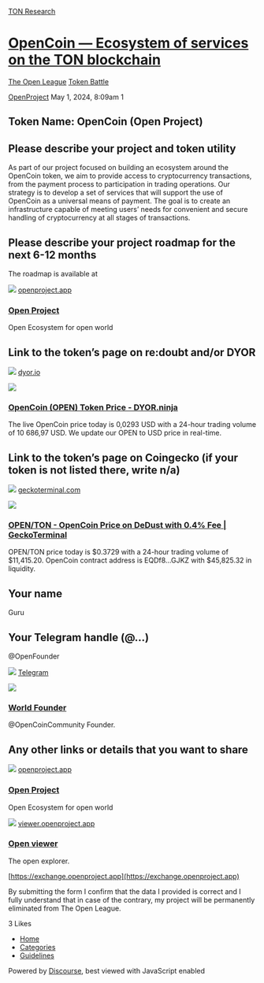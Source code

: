 [TON Research](/)

# [OpenCoin — Ecosystem of services on the TON blockchain](/t/opencoin-ecosystem-of-services-on-the-ton-blockchain/15409)

[The Open League](/c/the-open-league/token-leaderboard/57)  [Token Battle](/c/the-open-league/token-leaderboard/57) 

    

[OpenProject](https://tonresear.ch/u/OpenProject)   May 1, 2024, 8:09am  1

## [](#token-name-opencoin-open-project-1)Token Name: OpenCoin (Open Project)

## [](#please-describe-your-project-and-token-utility-2)Please describe your project and token utility

As part of our project focused on building an ecosystem around the OpenCoin token, we aim to provide access to cryptocurrency transactions, from the payment process to participation in trading operations. Our strategy is to develop a set of services that will support the use of OpenCoin as a universal means of payment. The goal is to create an infrastructure capable of meeting users’ needs for convenient and secure handling of cryptocurrency at all stages of transactions.

## [](#please-describe-your-project-roadmap-for-the-next-6-12-months-3)Please describe your project roadmap for the next 6-12 months

The roadmap is available at

![](https://tonresear.ch/uploads/default/optimized/2X/a/aa3e7ae5d89edb3ac74b1a8903138f5506f304ac_2_500x500.png) [openproject.app](https://openproject.app/#roadmap)

### [Open Project](https://openproject.app/#roadmap)

Open Ecosystem for open world

## [](#link-to-the-tokens-page-on-redoubt-andor-dyor-4)Link to the token’s page on re:doubt and/or DYOR

![](https://tonresear.ch/uploads/default/original/2X/b/bf50ce8a10b1ad8392250319e33ce0e8fa30d3af.png) [dyor.io](https://dyor.io/ru/token/EQDf84FT8tdHZeI2-LXdb8gPMRqHRSABrmi8jI7MzvVpGJKZ)

![](https://tonresear.ch/uploads/default/optimized/2X/b/b826500d1ea599b9a15cbb37efa203b130ae8664_2_690x362.jpeg)

### [OpenCoin (OPEN) Token Price - DYOR.ninja](https://dyor.io/ru/token/EQDf84FT8tdHZeI2-LXdb8gPMRqHRSABrmi8jI7MzvVpGJKZ)

The live OpenCoin price today is 0,0293 USD with a 24-hour trading volume of 10 686,97 USD. We update our OPEN to USD price in real-time.

## [](#link-to-the-tokens-page-on-coingecko-if-your-token-is-not-listed-there-write-na-5)Link to the token’s page on Coingecko (if your token is not listed there, write n/a)

![](https://tonresear.ch/uploads/default/original/2X/6/634d2ca8e408bed765ed29de6b9d29d55e817cab.png) [geckoterminal.com](https://www.geckoterminal.com/ton/pools/EQClitEiuIqbEs7QX06Bo75E6nx9C6h4VYS1TDxh2dAYtKpQ?utm_source=coingecko&utm_medium=referral&utm_campaign=searchresults)

![](https://tonresear.ch/uploads/default/optimized/2X/0/06530047bfd1d6a7a8869faaa6c982a10e469424_2_690x388.png)

### [OPEN/TON - OpenCoin Price on DeDust with 0.4% Fee | GeckoTerminal](https://www.geckoterminal.com/ton/pools/EQClitEiuIqbEs7QX06Bo75E6nx9C6h4VYS1TDxh2dAYtKpQ?utm_source=coingecko&utm_medium=referral&utm_campaign=searchresults)

OPEN/TON price today is $0.3729 with a 24-hour trading volume of $11,415.20. OpenCoin contract address is EQDf8...GJKZ with $45,825.32 in liquidity.

## [](#your-name-6)Your name

Guru

## [](#your-telegram-handle-7)Your Telegram handle (@…)

@OpenFounder

![](https://telegram.org/img/website_icon.svg?4) [Telegram](https://t.me/OpenFounder)

![](https://tonresear.ch/uploads/default/original/2X/0/0f274d0a8db9a476337a008570083d6250d7b1f7.jpeg)

### [World Founder](https://t.me/OpenFounder)

@OpenCoinCommunity Founder.

## [](#any-other-links-or-details-that-you-want-to-share-8)Any other links or details that you want to share

![](https://tonresear.ch/uploads/default/optimized/2X/a/aa3e7ae5d89edb3ac74b1a8903138f5506f304ac_2_500x500.png) [openproject.app](https://openproject.app)

### [Open Project](https://openproject.app)

Open Ecosystem for open world

![](https://tonresear.ch/uploads/default/optimized/2X/e/ec65226bb4b48fa183dcb45b0e6e1c29b8f54f14_2_500x500.png) [viewer.openproject.app](https://viewer.openproject.app)

### [Open viewer](https://viewer.openproject.app)

The open explorer.

[https://exchange.openproject.app](https://exchange.openproject.app)

By submitting the form I confirm that the data I provided is correct and I fully understand that in case of the contrary, my project will be permanently eliminated from The Open League.

  3 Likes

*   [Home](/)
*   [Categories](/categories)
*   [Guidelines](/guidelines)

Powered by [Discourse](https://www.discourse.org), best viewed with JavaScript enabled